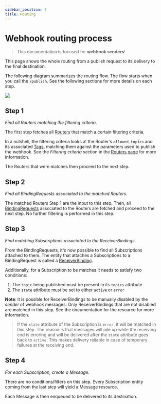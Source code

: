 ```yaml
---
sidebar_position: 4
title: Routing
---
```


# Webhook routing process

> This documentation is focused for **webhook senders**!

This page shows the whole routing from a publish request to its delivery
to the final destination.

The following diagram summarizes the routing flow. The flow starts
when you call the `/publish`.
See the following sections for more details on each step.

![](/img/webhook_routing_1.svg)

## Step 1

_Find all Routers matching the filtering criteria_.

The first step fetches all [Routers](/docs/resources/routers) that
match a certain filtering criteria.

In a nutshell, the filtering criteria looks at the Router's `allowed_topics`
and its associated [Tags](/docs/resources/tags), matching them against the parameters used to
publish the webhook.
See the _Filtering criteria_ section in the [Routers page](/docs/resources/routers) for more information.

The Routers that were matches then proceed to the next step.

## Step 2

_Find all BindingRequests associated to the matched Routers_.

The matched Routers Step 1 are the input to this step.
Then, all [BindingRequests](/docs/resources/binding-requests) associated to
the Routers are fetched and proceed to the next step. No further
filtering is performed in this step.

## Step 3

_Find matching Subscriptions associated to the ReceiverBindings_.

From the BindingRequests, it's now possible to find all Subscriptions
attached to them. The entity that attaches a Subscriptions to a
BindingRequest is called a [ReceiverBinding](/docs/resources/receiver-bindings).

Additionally, for a Subscription to be matches it needs to satisfy two 
conditions:

1. The `topic` being published must be present in its `topics` attribute
1. The `state` attribute must be set to either `active` or `error`

**Note**: It is possible for ReceiverBindings to be manually disabled by the _sender_ of webhook messages.
Only ReceiverBindings that are not disabled are matched in this step.
See the documentation for the resource for more information.

> If the `state` attribute of the Subscription is `error`, it will be matched
> in this step. The reason is that messages will pile up while the receiving
> end is erroring and will be delivered after the `state` attribute goes
> back to `active`. This makes delivery reliable in case of temporary
> failures at the receiving end.

## Step 4

_For each Subscription, create a Message_.

There are no conditions/filters on this step. Every Subscription entity coming
from the last step will yield a Message resource.

Each Message is then enqueued to be delivered to its destination.

